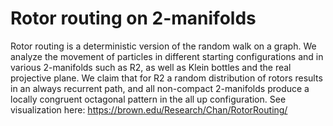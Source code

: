 # Rotor routing on 2-manifolds

Rotor routing is a deterministic version of the random walk on a graph. We analyze the movement of
particles in different starting configurations and in various 2-manifolds such as R2, as well as Klein
bottles and the real projective plane. We claim that for R2 a random distribution of rotors results in
an always recurrent path, and all non-compact 2-manifolds produce a locally congruent octagonal pattern
in the all up configuration. See visualization here: https://brown.edu/Research/Chan/RotorRouting/
